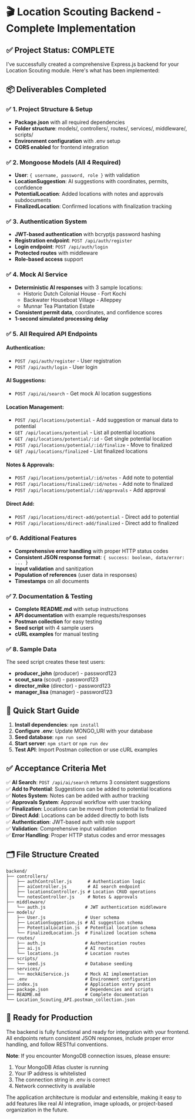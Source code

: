# 🎬 Location Scouting Backend - Complete Implementation

## ✅ Project Status: COMPLETE

I've successfully created a comprehensive Express.js backend for your Location Scouting module. Here's what has been implemented:

## 📦 Deliverables Completed

### ✅ 1. Project Structure & Setup
- **Package.json** with all required dependencies
- **Folder structure**: models/, controllers/, routes/, services/, middleware/, scripts/
- **Environment configuration** with .env setup
- **CORS enabled** for frontend integration

### ✅ 2. Mongoose Models (All 4 Required)
- **User**: `{ username, password, role }` with validation
- **LocationSuggestion**: AI suggestions with coordinates, permits, confidence
- **PotentialLocation**: Added locations with notes and approvals subdocuments
- **FinalizedLocation**: Confirmed locations with finalization tracking

### ✅ 3. Authentication System
- **JWT-based authentication** with bcryptjs password hashing
- **Registration endpoint**: `POST /api/auth/register`
- **Login endpoint**: `POST /api/auth/login`
- **Protected routes** with middleware
- **Role-based access** support

### ✅ 4. Mock AI Service
- **Deterministic AI responses** with 3 sample locations:
  - Historic Dutch Colonial House - Fort Kochi
  - Backwater Houseboat Village - Alleppey  
  - Munnar Tea Plantation Estate
- **Consistent permit data**, coordinates, and confidence scores
- **1-second simulated processing delay**

### ✅ 5. All Required API Endpoints

#### Authentication:
- `POST /api/auth/register` - User registration
- `POST /api/auth/login` - User login

#### AI Suggestions:
- `POST /api/ai/search` - Get mock AI location suggestions

#### Location Management:
- `POST /api/locations/potential` - Add suggestion or manual data to potential
- `GET /api/locations/potential` - List all potential locations
- `GET /api/locations/potential/:id` - Get single potential location
- `POST /api/locations/potential/:id/finalize` - Move to finalized
- `GET /api/locations/finalized` - List finalized locations

#### Notes & Approvals:
- `POST /api/locations/potential/:id/notes` - Add note to potential
- `POST /api/locations/finalized/:id/notes` - Add note to finalized
- `POST /api/locations/potential/:id/approvals` - Add approval

#### Direct Add:
- `POST /api/locations/direct-add/potential` - Direct add to potential
- `POST /api/locations/direct-add/finalized` - Direct add to finalized

### ✅ 6. Additional Features
- **Comprehensive error handling** with proper HTTP status codes
- **Consistent JSON response format**: `{ success: boolean, data/error: ... }`
- **Input validation** and sanitization
- **Population of references** (user data in responses)
- **Timestamps** on all documents

### ✅ 7. Documentation & Testing
- **Complete README.md** with setup instructions
- **API documentation** with example requests/responses
- **Postman collection** for easy testing
- **Seed script** with 4 sample users
- **cURL examples** for manual testing

### ✅ 8. Sample Data
The seed script creates these test users:
- **producer_john** (producer) - password123
- **scout_sara** (scout) - password123  
- **director_mike** (director) - password123
- **manager_lisa** (manager) - password123

## 🚀 Quick Start Guide

1. **Install dependencies**: `npm install`
2. **Configure .env**: Update MONGO_URI with your database
3. **Seed database**: `npm run seed`
4. **Start server**: `npm start` or `npm run dev`
5. **Test API**: Import Postman collection or use cURL examples

## ✅ Acceptance Criteria Met

✅ **AI Search**: `POST /api/ai/search` returns 3 consistent suggestions  
✅ **Add to Potential**: Suggestions can be added to potential locations  
✅ **Notes System**: Notes can be added with author tracking  
✅ **Approvals System**: Approval workflow with user tracking  
✅ **Finalization**: Locations can be moved from potential to finalized  
✅ **Direct Add**: Locations can be added directly to both lists  
✅ **Authentication**: JWT-based auth with role support  
✅ **Validation**: Comprehensive input validation  
✅ **Error Handling**: Proper HTTP status codes and error messages  

## 🗂️ File Structure Created

```
backend/
├── controllers/
│   ├── authController.js      # Authentication logic
│   ├── aiController.js        # AI search endpoint
│   ├── locationsController.js # Location CRUD operations
│   └── notesController.js     # Notes & approvals
├── middleware/
│   └── auth.js               # JWT authentication middleware
├── models/
│   ├── User.js               # User schema
│   ├── LocationSuggestion.js # AI suggestion schema
│   ├── PotentialLocation.js  # Potential location schema
│   └── FinalizedLocation.js  # Finalized location schema
├── routes/
│   ├── auth.js               # Authentication routes
│   ├── ai.js                 # AI routes
│   └── locations.js          # Location routes
├── scripts/
│   └── seed.js               # Database seeding
├── services/
│   └── mockAiService.js      # Mock AI implementation
├── .env                      # Environment configuration
├── index.js                  # Application entry point
├── package.json              # Dependencies and scripts
├── README.md                 # Complete documentation
└── Location_Scouting_API.postman_collection.json
```

## 🌟 Ready for Production

The backend is fully functional and ready for integration with your frontend. All endpoints return consistent JSON responses, include proper error handling, and follow RESTful conventions.

**Note**: If you encounter MongoDB connection issues, please ensure:
1. Your MongoDB Atlas cluster is running
2. Your IP address is whitelisted
3. The connection string in .env is correct
4. Network connectivity is available

The application architecture is modular and extensible, making it easy to add features like real AI integration, image uploads, or project-based organization in the future.